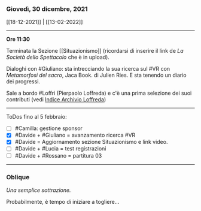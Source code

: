 ### Giovedì, 30 dicembre, 2021

[[18-12-2021]] | [[13-02-2022]]

---

**Ore 11:30**

Terminata la Sezione [[Situazionismo]] (ricordarsi di inserire il link de *La Società dello Spettacolo* che è in upload).

Dialoghi con #Giuliano: sta intrecciando la sua ricerca sul #VR con *Metamorfosi del sacro*, Jaca Book. di Julien Ries. E sta tenendo un diario dei progressi.

Sale a bordo #Loffri (Pierpaolo Loffreda) e c'è una prima selezione dei suoi contributi (vedi [Indice Archivio Loffreda](obsidian://open?vault=A&file=docs%2FMoodboard%2FArchivioLoffreda%2F000_Indice))

---

ToDos fino al 5 febbraio:

- [ ] #Camilla: gestione sponsor
- [x] #Davide + #Giuliano = avanzamento ricerca #VR
- [x] #Davide = Aggiornamento sezione Situazionismo e link video. 
- [ ] #Davide + #Lucia = test registrazioni 
- [ ] #Davide + #Rossano = partitura 03

___

### Oblique

*Una semplice sottrazione.*

Probabilmente, è tempo di iniziare a togliere...